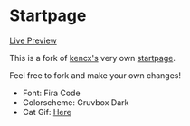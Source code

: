 # Startpage

[Live Preview](https://ioalex.github.io/startpage/)

This is a fork of [kencx's](https://github.com/kencx) very own [startpage](https://github.com/kencx/startpage).

Feel free to fork and make your own changes!

- Font: Fira Code
- Colorscheme: Gruvbox Dark
- Cat Gif: [Here](https://twitter.com/avogado6/status/1165595520967954432?s=19)
